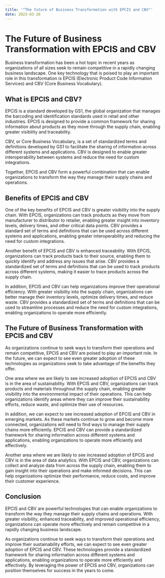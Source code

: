 ```yaml
---
title: '"The future of Business Transformation with EPCIS and CBV"'
date: 2023-03-26
---
```


# The Future of Business Transformation with EPCIS and CBV

Business transformation has been a hot topic in recent years as organizations of all sizes seek to remain competitive in a rapidly changing business landscape. One key technology that is poised to play an important role in this transformation is EPCIS (Electronic Product Code Information Services) and CBV (Core Business Vocabulary).

## What is EPCIS and CBV?

EPCIS is a standard developed by GS1, the global organization that manages the barcoding and identification standards used in retail and other industries. EPCIS is designed to provide a common framework for sharing information about products as they move through the supply chain, enabling greater visibility and traceability.

CBV, or Core Business Vocabulary, is a set of standardized terms and definitions developed by GS1 to facilitate the sharing of information across different systems and applications. CBV is designed to enable greater interoperability between systems and reduce the need for custom integrations.

Together, EPCIS and CBV form a powerful combination that can enable organizations to transform the way they manage their supply chains and operations.

## Benefits of EPCIS and CBV

One of the key benefits of EPCIS and CBV is greater visibility into the supply chain. With EPCIS, organizations can track products as they move from manufacturer to distributor to retailer, enabling greater insight into inventory levels, delivery times, and other critical data points. CBV provides a standard set of terms and definitions that can be used across different systems and applications, enabling greater interoperability and reducing the need for custom integrations.

Another benefit of EPCIS and CBV is enhanced traceability. With EPCIS, organizations can track products back to their source, enabling them to quickly identify and address any issues that arise. CBV provides a standardized set of terms and definitions that can be used to track products across different systems, making it easier to trace products across the supply chain.

In addition, EPCIS and CBV can help organizations improve their operational efficiency. With greater visibility into the supply chain, organizations can better manage their inventory levels, optimize delivery times, and reduce waste. CBV provides a standardized set of terms and definitions that can be used to streamline processes and reduce the need for custom integrations, enabling organizations to operate more efficiently.

## The Future of Business Transformation with EPCIS and CBV

As organizations continue to seek ways to transform their operations and remain competitive, EPCIS and CBV are poised to play an important role. In the future, we can expect to see even greater adoption of these technologies as organizations seek to take advantage of the benefits they offer.

One area where we are likely to see increased adoption of EPCIS and CBV is in the area of sustainability. With EPCIS and CBV, organizations can track products and materials throughout the supply chain, enabling greater visibility into the environmental impact of their operations. This can help organizations identify areas where they can improve their sustainability efforts, reduce waste, and optimize their use of resources.

In addition, we can expect to see increased adoption of EPCIS and CBV in emerging markets. As these markets continue to grow and become more connected, organizations will need to find ways to manage their supply chains more efficiently. EPCIS and CBV can provide a standardized framework for sharing information across different systems and applications, enabling organizations to operate more efficiently and effectively.

Another area where we are likely to see increased adoption of EPCIS and CBV is in the area of data analytics. With EPCIS and CBV, organizations can collect and analyze data from across the supply chain, enabling them to gain insight into their operations and make informed decisions. This can help organizations optimize their performance, reduce costs, and improve their customer experience.

## Conclusion

EPCIS and CBV are powerful technologies that can enable organizations to transform the way they manage their supply chains and operations. With greater visibility, enhanced traceability, and improved operational efficiency, organizations can operate more effectively and remain competitive in a rapidly changing business landscape.

As organizations continue to seek ways to transform their operations and improve their sustainability efforts, we can expect to see even greater adoption of EPCIS and CBV. These technologies provide a standardized framework for sharing information across different systems and applications, enabling organizations to operate more efficiently and effectively. By leveraging the power of EPCIS and CBV, organizations can position themselves for success in the years to come.
